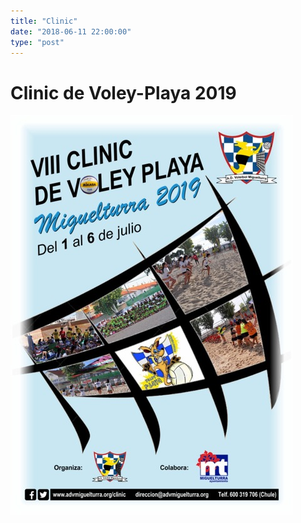 ```yaml
---
title: "Clinic"
date: "2018-06-11 22:00:00"
type: "post"
---
```


# Clinic de Voley-Playa 2019


<!--aside>
  <h3>Contenidos</h3>
  <p>	<a href="#inscripcion">Inscripción</a></p>
  <p>	<a href="#horario">Horario</a></p>
  <p>	<a href="#equipo">Equipo</a></p>
  <p>	<a href="#actividades">Actividades</a></p>
  <p>	<a href="#colab">Colaboradores</a></p>
  <p>	<a href="#visitas">Visitas</a></p>
</aside-->

![Cartel](cartel-clinic.jpg)

<!-- El ADV Miguelturra vuelve a organizar, por séptimo año consecutivo, el -->
<!-- Clinic de Voley-Playa. Orientado a chavales nacidos entre 2003 y 2009, -->
<!-- el clínic les ofrece más de una semana de actividades deportivas y de -->
<!-- recreo, donde los nuevos en este deporte aprenderán las nociones -->
<!-- básicas del voley playa mientras los más experimentados podrán -->
<!-- perfeccionar su técnica, todo ello a la vez que se divierten con los -->
<!-- juegos y actividades organizados por -->
<!-- nuestros monitores. -->

<!-- El clinic tendrá lugar del 6 al 15 de Julio, con descanso el -->
<!-- domingo 9. La inauguración se celebrará el día 6, a las 20:00 horas en -->
<!-- el Parque Rivas Moreno. El sábado 15 tendrá lugar la fiesta de -->
<!-- despedida en el parque acuático Playa Park de Ciudad Real, y -->
<!-- posteriormente el acto de clausura a las 20:00 horas en el Parque -->
<!-- Rivas Moreno. -->
